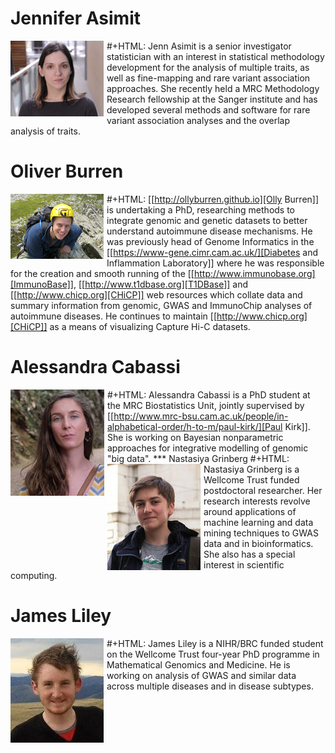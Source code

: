# Jennifer Asimit
#+HTML: <img src="pics/Jennifer_small.jpg" alt="portrait" style="float:left;margin:0 5px 0 0;" />
Jenn Asimit is a senior investigator statistician with an interest in statistical methodology development for the analysis of multiple traits, as well as fine-mapping and rare variant association approaches. She recently held a MRC Methodology Research fellowship at the Sanger institute and has developed several methods and software for rare variant association analyses and the overlap analysis of traits.

# Oliver Burren

#+HTML: <img src="pics/Olly_small.jpg" alt="portrait" style="float:left;margin:0 5px 0 0;" />
[[http://ollyburren.github.io][Olly Burren]] is undertaking a PhD, researching methods to integrate genomic and genetic datasets to better understand autoimmune disease mechanisms. He was previously head of Genome Informatics in the [[https://www-gene.cimr.cam.ac.uk/][Diabetes and Inflammation Laboratory]] where he was responsible for the creation and smooth running of the [[http://www.immunobase.org][ImmunoBase]],  [[http://www.t1dbase.org][T1DBase]] and [[http://www.chicp.org][CHiCP]] web resources which collate data and summary information from genomic, GWAS and ImmunoChip analyses of autoimmune diseases.  He continues to maintain  [[http://www.chicp.org][CHiCP]] as a means of visualizing Capture Hi-C datasets.

# Alessandra Cabassi
#+HTML: <img src="pics/alessandra_150.jpg" alt="portrait" style="float:left;margin:0 5px 0 0;" />
Alessandra Cabassi is a PhD student at the MRC Biostatistics Unit, jointly supervised by [[http://www.mrc-bsu.cam.ac.uk/people/in-alphabetical-order/h-to-m/paul-kirk/][Paul Kirk]]. She is working on Bayesian nonparametric approaches for integrative modelling of genomic "big data".
*** Nastasiya Grinberg
#+HTML: <img src="pics/nfg_small.jpg" alt="portrait" style="float:left;margin:0 5px 0 0;" />
Nastasiya Grinberg is a Wellcome Trust funded postdoctoral researcher. Her research interests revolve around applications of machine learning and data mining techniques to GWAS data and in bioinformatics. She also has a special interest in scientific computing.

# James Liley
#+HTML: <img src="pics/jamesliley_small.jpg" alt="portrait" style="float:left;margin:0 5px 0 0;" />
James Liley is a NIHR/BRC funded student on the Wellcome Trust four-year PhD programme in Mathematical Genomics and Medicine. He is working on analysis of GWAS and similar data across multiple diseases and in disease subtypes.


